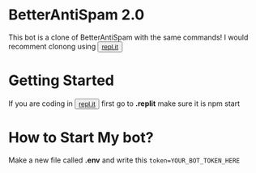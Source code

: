 # BetterAntiSpam 2.0
This bot is a clone of BetterAntiSpam with the same commands! I would recomment clonong using <button><a href= "https://repl.it/~">repl.it</a></button>

# Getting Started
If you are coding in <button><a href= "https://repl.it/~">repl.it</a> </button> first go to **.replit** make sure it is npm start

# How to Start My bot?
Make a new file called **.env** and write this `token=YOUR_BOT_TOKEN_HERE`
